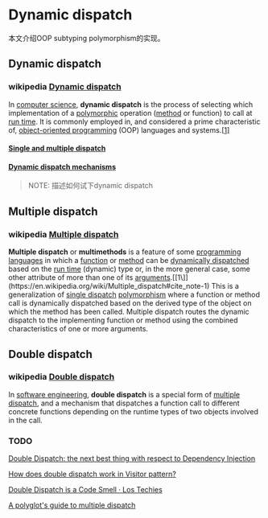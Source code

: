 # Dynamic dispatch

本文介绍OOP subtyping polymorphism的实现。

## Dynamic dispatch

### wikipedia [Dynamic dispatch](https://en.wikipedia.org/wiki/Dynamic_dispatch)

In [computer science](https://en.wikipedia.org/wiki/Computer_science), **dynamic dispatch** is the process of selecting which implementation of a [polymorphic](https://en.wikipedia.org/wiki/Polymorphism_(computer_science)) operation ([method](https://en.wikipedia.org/wiki/Method_(computer_programming)) or function) to call at [run time](https://en.wikipedia.org/wiki/Run_time_(program_lifecycle_phase)). It is commonly employed in, and considered a prime characteristic of, [object-oriented programming](https://en.wikipedia.org/wiki/Object-oriented_programming) (OOP) languages and systems.[[1\]](https://en.wikipedia.org/wiki/Dynamic_dispatch#cite_note-1)



#### [Single and multiple dispatch](https://en.wikipedia.org/wiki/Dynamic_dispatch#Single_and_multiple_dispatch)



#### [Dynamic dispatch mechanisms](https://en.wikipedia.org/wiki/Dynamic_dispatch#Dynamic_dispatch_mechanisms)

> NOTE: 描述如何试下dynamic dispatch

## Multiple dispatch

### wikipedia [Multiple dispatch](https://en.wikipedia.org/wiki/Multiple_dispatch)



**Multiple dispatch** or **multimethods** is a feature of some [programming languages](https://en.wikipedia.org/wiki/Programming_language) in which a [function](https://en.wikipedia.org/wiki/Subroutine) or [method](https://en.wikipedia.org/wiki/Method_(computer_programming)) can be [dynamically dispatched](https://en.wikipedia.org/wiki/Dynamic_dispatch) based on the [run time](https://en.wikipedia.org/wiki/Run_time_(program_lifecycle_phase)) (dynamic) type or, in the more general case, some other attribute of more than one of its [arguments](https://en.wikipedia.org/wiki/Parameter_(computer_programming)).[[1\]](https://en.wikipedia.org/wiki/Multiple_dispatch#cite_note-1) This is a generalization of [single dispatch](https://en.wikipedia.org/wiki/Single_dispatch) [polymorphism](https://en.wikipedia.org/wiki/Polymorphism_in_object-oriented_programming) where a function or method call is dynamically dispatched based on the derived type of the object on which the method has been called. Multiple dispatch routes the dynamic dispatch to the implementing function or method using the combined characteristics of one or more arguments.

## Double dispatch

### wikipedia [Double dispatch](https://en.wikipedia.org/wiki/Double_dispatch) 

In [software engineering](https://en.wikipedia.org/wiki/Software_engineering), **double dispatch** is a special form of [multiple dispatch](https://en.wikipedia.org/wiki/Multiple_dispatch), and a mechanism that dispatches a function call to different concrete functions depending on the runtime types of two objects involved in the call.



### TODO

[Double Dispatch: the next best thing with respect to Dependency Injection](https://dzone.com/articles/double-dispatch-next-best)



[How does double dispatch work in Visitor pattern?](https://stackoverflow.com/questions/6762256/how-does-double-dispatch-work-in-visitor-pattern)



[Double Dispatch is a Code Smell · Los Techies](https://lostechies.com/derekgreer/2010/04/19/double-dispatch-is-a-code-smell/)



[A polyglot's guide to multiple dispatch](https://eli.thegreenplace.net/2016/a-polyglots-guide-to-multiple-dispatch/)

